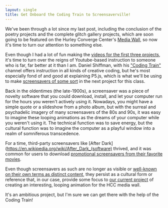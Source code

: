 ```yaml
---
layout: single
title: Get Onboard the Coding Train to Screensaverville!
---
```


We've been through a lot since my last post, including the conclusion of the poetry projects and the complete glitch gallery projects, which are soon going to be featured on the Hurley Converge Center's [Media Wall](http://www.umwmediawall.com), so now it's time to turn our attention to something else.

Even though I had a lot of fun making the [videos for the first three projects](https://www.youtube.com/zachwhalen), it's time to turn over the reigns of Youtube-based instruction to someone who is far, far better at it than I am. Daniel Shiffman, with his ["Coding Train"](https://www.youtube.com/user/shiffman) channel offers instruction in all kinds of creative coding, but he's most especially fond of and good at explaining P5.js, which is what we'll be using to make [screensavers of some sort](https://zachwhalen.github.io/creativecoding/projects/#project-screensaver) in the next project for this class.

Back in the oldentimes (the late-1900s), a screensaver was a piece of novelty software that you could download, install, and let your computer run for the hours you weren't actively using it. Nowadays, you might have a simple quote or a slideshow from a photo album, but with the surreal and psychadelic imagery of many screensavers of the 80s and 90s, it was easy to imagine these looping animations as the dreams of your computer while you weren't using it. The technical function was to save energy, but the cultural function was to imagine the computer as a playful window into a realm of somniferous transcedence. 

For a time, third-party screensavers like [After Dark](https://en.wikipedia.org/wiki/After_Dark_(software) thrived, and it was common for users to download [promotional screensavers from their favorite movies](https://www.warnerbros.com/archive/spacejam/movie/cmp/souvenirs/screensaverframes.html).


Even though screensavers as such are no longer as visible or [well-known on their own terms as distinct content](http://www.slate.com/articles/technology/future_tense/2017/07/a_farewell_to_screen_savers_the_imagined_dreams_of_our_machines.html), they persist as a cultural form or reference that, in our case, provide some focus to [our current project](https://zachwhalen.github.io/creativecoding/projects/#project-screensaver) of creating an interesting, looping animation for the HCC media wall. 

It's an ambitious project, but I'm sure we can get there with the help of the Coding Train!